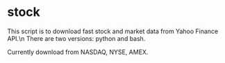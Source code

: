 # stock
This script is to download fast stock and market data from Yahoo Finance API.\n
There are two versions: python and bash.

Currently download from NASDAQ, NYSE, AMEX.
